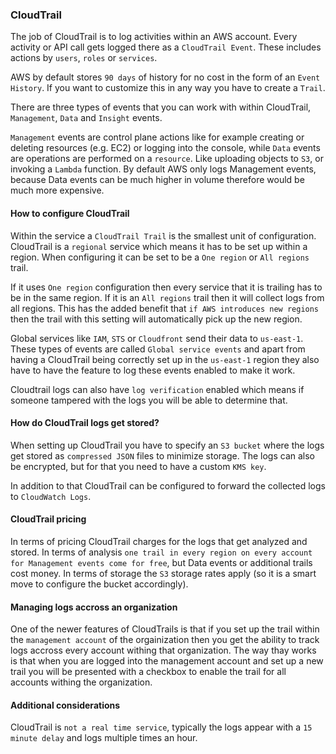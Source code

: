 ### CloudTrail 

The job of CloudTrail is to log activities within an AWS account. Every activity or API call gets logged there as a `CloudTrail Event`. These includes actions by `users`, `roles` or `services`.

AWS by default stores `90 days` of history for no cost in the form of an `Event History`. If you want to customize this in any way you have to create a `Trail`.

There are three types of events that you can work with within CloudTrail, `Management`, `Data` and `Insight` events.

`Management` events are control plane actions like for example creating or deleting resources (e.g. EC2) or logging into the console, while `Data` events are operations are performed on a `resource`. Like uploading objects to `S3`, or invoking a `Lambda` function. By default AWS only logs Management events, because Data events can be much higher in volume therefore would be much more expensive.

#### How to configure CloudTrail

Within the service a `CloudTrail Trail` is the smallest unit of configuration. CloudTrail is a `regional` service which means it has to be set up within a region. When configuring it can be set to be a `One region` or `All regions` trail.

If it uses `One region` configuration then every service that it is trailing has to be in the same region. If it is an `All regions` trail then it will collect logs from all regions. This has the added benefit that `if AWS introduces new regions` then the trail with this setting will automatically pick up the new region. 

Global services like `IAM`, `STS` or `Cloudfront` send their data to `us-east-1`. These types of events are called `Global service events` and apart from having a CloudTrail being correctly set up in the `us-east-1` region they also have to have the feature to log these events enabled to make it work.

Cloudtrail logs can also have `log verification` enabled which means if someone tampered with the logs you will be able to determine that.

#### How do CloudTrail logs get stored?

When setting up CloudTrail you have to specify an `S3 bucket` where the logs get stored as `compressed JSON` files to minimize storage. The logs can also be encrypted, but for that you need to have a custom `KMS key`.

In addition to that CloudTrail can be configured to forward the collected logs to `CloudWatch Logs`.

#### CloudTrail pricing

In terms of pricing CloudTrail charges for the logs that get analyzed and stored. In terms of analysis `one trail in every region on every account for Management events come for free`, but Data events or additional trails cost money. In terms of storage the `S3` storage rates apply (so it is a smart move to configure the bucket accordingly).

#### Managing logs accross an organization

One of the newer features of CloudTrails is that if you set up the trail within the `management account` of the orgainization then you get the ability to track logs accross every account withing that organization. The way thay works is that when you are logged into the management account and set up a new trail you will be presented with a checkbox to enable the trail for all accounts withing the organization.

#### Additional considerations

CloudTrail is `not a real time service`, typically the logs appear with a `15 minute delay` and logs multiple times an hour.
